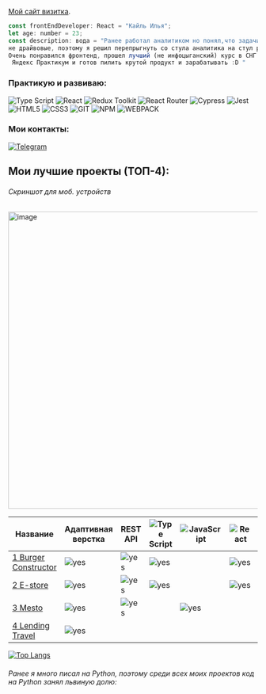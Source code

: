 [Мой сайт визитка](https://kaililya.github.io/web-porfolio/).

```javascript
const frontEndDeveloper: React = "Кайль Илья";
let age: number = 23;
const description: вода = "Ранее работал аналитиком но понял,что задачи которые решает данный специалист
не драйвовые, поэтому я решил перепрыгнуть со стула аналитика на стул разработчика.
Очень понравился фронтенд, прошел лучший (не инфоцыганский) курс в СНГ «Фронтенд-разработчик» Bootcamp от
 Яндекс Практикум и готов пилить крутой продукт и зарабатывать :D "

```
### Практикую и развиваю:
  
![Type Script](https://img.shields.io/badge/-TypeScript-000?logo=typescript&logoColor=3178C6&style=flat)
![React](https://img.shields.io/badge/-React-000?&logo=React)
![Redux Toolkit](https://img.shields.io/badge/-ReduxToolkit-000?logo=Redux&logoColor=764ABC&style=flat)
![React Router](https://img.shields.io/badge/-ReactRouter-000?logo=reactrouter&logoColor=CA4245&style=flat)
![Cypress](https://img.shields.io/badge/-Cypress-000?logo=cypress&logoColor=fff&style=flat)
![Jest](https://img.shields.io/badge/-Jest-000?logo=jest&logoColor=red&style=flat)
![HTML5](https://img.shields.io/badge/-HTML5-000?&logo=HTML5)
![CSS3](https://img.shields.io/badge/-CSS3-000?&logo=CSS3)
![GIT](https://img.shields.io/badge/-GIT-000?&logo=GIT)
![NPM](https://img.shields.io/badge/-NPM-000?logo=npm&logoColor=CC3534&style=flat)
![WEBPACK](https://img.shields.io/badge/-WEBPACK-000?&logo=WEBPACK)

	
### Мои контакты:	
[![Telegram](https://img.shields.io/badge/-Telegram-090909?style=for-the-badge&logo=telegram&logoColor=4F7DB3)](https://t.me/ilya_kail)	

## Мои лучшие проекты (ТОП-4):
###### Скриншот для моб. устройств
<img width="600" alt="image" src="https://github.com/kaililya/kaililya/assets/95302273/c83a5de2-f37b-4eb2-ab35-31c8c488a420">

| Название | Адаптивная верстка | REST API | ![Type Script](https://img.shields.io/badge/-TypeScript-000?logo=typescript&logoColor=3178C6&style=flat) | ![JavaScript](https://img.shields.io/badge/-JavaScript-000?logo=javaScript&logoColor=yellow&style=flat) | ![React](https://img.shields.io/badge/-React-000?&logo=React) | ![Redux Toolkit](https://img.shields.io/badge/-ReduxToolkit-000?logo=Redux&logoColor=764ABC&style=flat) | ![React Router](https://img.shields.io/badge/-ReactRouter-000?logo=reactrouter&logoColor=CA4245&style=flat) | ![Cypress](https://img.shields.io/badge/-Cypress-000?logo=cypress&logoColor=fff&style=flat) | ![Jest](https://img.shields.io/badge/-Jest-000?logo=jest&logoColor=red&style=flat) | ![GIT](https://img.shields.io/badge/-GIT-000?&logo=GIT) | 
|---|---|---|---|---|---|-----|-----|----|---|---|
| [1 Burger Constructor](https://github.com/kaililya/react-stellar-burger)| ![yes](https://img.shields.io/badge/-Yes-000?color=40c32b)  | ![yes](https://img.shields.io/badge/-Yes-000?color=40c32b)| ![yes](https://img.shields.io/badge/-Yes-000?color=40c32b) |   | ![yes](https://img.shields.io/badge/-Yes-000?color=40c32b)  |  ![yes](https://img.shields.io/badge/-Yes-000?color=40c32b) |   ![yes](https://img.shields.io/badge/-Yes-000?color=40c32b)  |   ![yes](https://img.shields.io/badge/-Yes-000?color=40c32b)  |  ![yes](https://img.shields.io/badge/-Yes-000?color=40c32b)  |  ![yes](https://img.shields.io/badge/-Yes-000?color=40c32b) | 
| [2 E-store](https://github.com/kaililya/react-e-store)| ![yes](https://img.shields.io/badge/-Yes-000?color=40c32b)  | ![yes](https://img.shields.io/badge/-Yes-000?color=40c32b)|![yes](https://img.shields.io/badge/-Yes-000?color=40c32b)  |   |  ![yes](https://img.shields.io/badge/-Yes-000?color=40c32b) |  ![yes](https://img.shields.io/badge/-Yes-000?color=40c32b) |   ![yes](https://img.shields.io/badge/-Yes-000?color=40c32b)  |     |    |  ![yes](https://img.shields.io/badge/-Yes-000?color=40c32b) | 
| [3 Mesto](https://github.com/kaililya/mesto-project-bootcamp)|  ![yes](https://img.shields.io/badge/-Yes-000?color=40c32b) | ![yes](https://img.shields.io/badge/-Yes-000?color=40c32b) | |  ![yes](https://img.shields.io/badge/-Yes-000?color=40c32b) |   |   |     |     |    |  ![yes](https://img.shields.io/badge/-Yes-000?color=40c32b) | 
| [4 Lending Travel](https://github.com/kaililya/russian-travel-bootcamp)| ![yes](https://img.shields.io/badge/-Yes-000?color=40c32b)  | |  |   |   |   |     |     |    |   | 




[![Top Langs](https://github-readme-stats.vercel.app/api/top-langs/?username=kaililya&hide_progress=true&theme=codeSTACKr&layout=compact&lang=ru)](https://github.com/anuraghazra/github-readme-stats)
###### Ранее я много писал на Python, поэтому среди всех моих проектов код на Python занял львиную долю:
</div>



